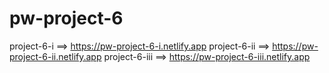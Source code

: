# pw-project-6
project-6-i     ==>   https://pw-project-6-i.netlify.app
project-6-ii    ==>   https://pw-project-6-ii.netlify.app
project-6-iii   ==>   https://pw-project-6-iii.netlify.app
